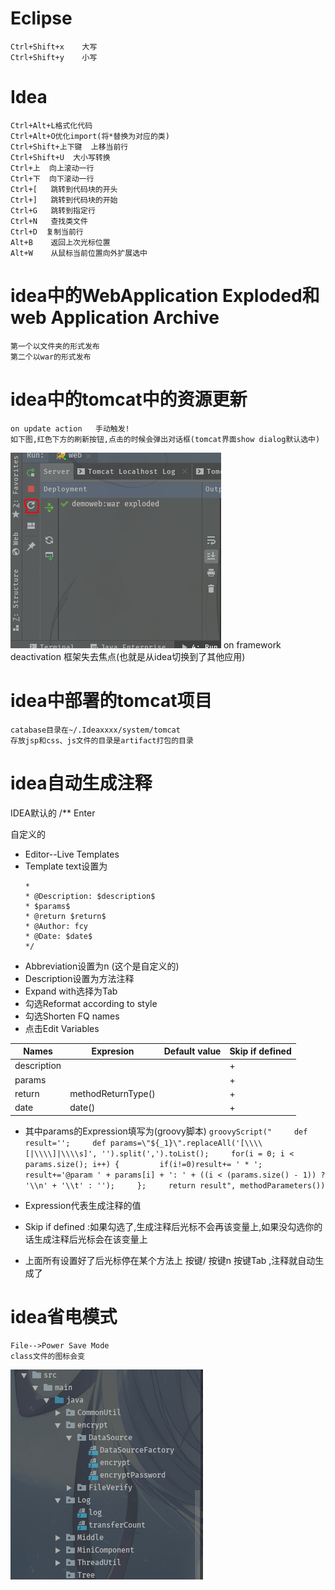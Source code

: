 # Eclipse

    Ctrl+Shift+x    大写
    Ctrl+Shift+y    小写
# Idea
    Ctrl+Alt+L格式化代码
    Ctrl+Alt+O优化import(将*替换为对应的类)
    Ctrl+Shift+上下键	上移当前行   
    Ctrl+Shift+U  大小写转换
    Ctrl+上  向上滚动一行
    Ctrl+下  向下滚动一行
    Ctrl+[   跳转到代码块的开头 
    Ctrl+]   跳转到代码块的开始
    Ctrl+G   跳转到指定行
    Ctrl+N   查找类文件
    Ctrl+D	复制当前行
    Alt+B    返回上次光标位置
    Alt+W    从鼠标当前位置向外扩展选中

# idea中的WebApplication Exploded和web Application Archive
    第一个以文件夹的形式发布
    第二个以war的形式发布
# idea中的tomcat中的资源更新
	on update action   手动触发!
	如下图,红色下方的刷新按钮,点击的时候会弹出对话框(tomcat界面show dialog默认选中)
![idea图片](../resources/photo/idea/idea-update-action.PNG)
	on framework deactivation	框架失去焦点(也就是从idea切换到了其他应用)
# idea中部署的tomcat项目
	catabase目录在~/.Ideaxxxx/system/tomcat
	存放jsp和css、js文件的目录是artifact打包的目录
# idea自动生成注释
IDEA默认的   /** Enter
	
自定义的

* Editor--Live Templates
* Template text设置为
	```
	*
	* @Description: $description$
	* $params$
	* @return $return$
	* @Author: fcy
	* @Date: $date$
	*/
	```
* Abbreviation设置为n (这个是自定义的)
* Description设置为方法注释
* Expand with选择为Tab
* 勾选Reformat according to style
* 勾选Shorten FQ names 
* 点击Edit Variables

| Names | 	Expresion | Default value | Skip if defined|
| -- | -- | -- | -- |
| description | | | + |
| params | | | + |
| return | methodReturnType() | | + |
| date | date() | | + |

* 其中params的Expression填写为(groovy脚本)
`
groovyScript("     def result='';     def params=\"${_1}\".replaceAll('[\\\\[|\\\\]|\\\\s]', '').split(',').toList();     for(i = 0; i < params.size(); i++) {         if(i!=0)result+= ' * ';         result+='@param ' + params[i] + ': ' + ((i < (params.size() - 1)) ? '\\n' + '\\t' : '');     };     return result", methodParameters())
`


* Expression代表生成注释的值
* Skip if defined :如果勾选了,生成注释后光标不会再该变量上,如果没勾选你的话生成注释后光标会在该变量上
* 上面所有设置好了后光标停在某个方法上   按键/   按键n  按键Tab   ,注释就自动生成了
# idea省电模式
	File-->Power Save Mode
	class文件的图标会变

![省电模式](../resources/photo/idea/idea-power-save-mode.PNG)
